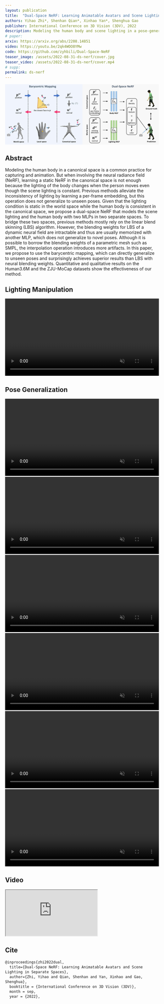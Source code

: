 ```yaml
---
layout: publication
title:  "Dual-Space NeRF: Learning Animatable Avatars and Scene Lighting in Separate Spaces"
authors: Yihao Zhi*, Shenhan Qian*, Xinhao Yan*, Shenghua Gao
publisher: International Conference on 3D Vision (3DV), 2022
description: Modeling the human body and scene lighting in a pose-generalizable manner.
# paper: 
arxiv: https://arxiv.org/abs/2208.14851
video: https://youtu.be/2qk4WOO8YMw
code: https://github.com/zyhbili/Dual-Space-NeRF
teaser_image: /assets/2022-08-31-ds-nerf/cover.jpg
teaser_video: /assets/2022-08-31-ds-nerf/cover.mp4
# supp: 
permalink: ds-nerf
---
```



![pipeline](/assets/2022-08-31-ds-nerf/pipeline.jpg)

## Abstract

Modeling the human body in a canonical space is a common practice for capturing and animation. But when involving the neural radiance field (NeRF), learning a static NeRF in the canonical space is not enough because the lighting of the body changes when the person moves even though the scene lighting is constant. Previous methods alleviate the inconsistency of lighting by learning a per-frame embedding, but this operation does not generalize to unseen poses. Given that the lighting condition is static in the world space while the human body is consistent in the canonical space, we propose a dual-space NeRF that models the scene lighting and the human body with two MLPs in two separate spaces. To bridge these two spaces, previous methods mostly rely on the linear blend skinning (LBS) algorithm. However, the blending weights for LBS of a dynamic neural field are intractable and thus are usually memorized with another MLP, which does not generalize to novel poses. Although it is possible to borrow the blending weights of a parametric mesh such as SMPL, the interpolation operation introduces more artifacts. In this paper, we propose to use the barycentric mapping, which can directly generalize to unseen poses and surprisingly achieves superior results than LBS with neural blending weights. Quantitative and qualitative results on the Human3.6M and the ZJU-MoCap datasets show the effectiveness of our method.

## Lighting Manipulation

<video autoplay loop muted controls width="100%">
  <source src="/assets/2022-08-31-ds-nerf/manipulate_lighting.mp4" type="video/mp4">
</video>

## Pose Generalization

<video autoplay loop muted controls width="100%">
  <source src="/assets/2022-08-31-ds-nerf/extreme-pose-1.mp4" type="video/mp4">
</video>

<video autoplay loop muted controls width="100%">
  <source src="/assets/2022-08-31-ds-nerf/extreme-pose-2.mp4" type="video/mp4">
</video>

<video autoplay loop muted controls width="100%">
  <source src="/assets/2022-08-31-ds-nerf/extreme-pose-3.mp4" type="video/mp4">
</video>

<video autoplay loop muted controls width="100%">
  <source src="/assets/2022-08-31-ds-nerf/zjumocap-hm36.mp4" type="video/mp4">
</video>

<video autoplay loop muted controls width="100%">
  <source src="/assets/2022-08-31-ds-nerf/hm36-zjumocap.mp4" type="video/mp4">
</video>
<video autoplay loop muted controls width="100%">
  <source src="/assets/2022-08-31-ds-nerf/cross-dataset-pose.mp4" type="video/mp4">
</video>


## Video

<div class="video-container">
    <iframe class="video" allow="autoplay; encrypted-media" allowfullscreen
        src="https://www.youtube.com/embed/2qk4WOO8YMw">
    </iframe>
</div>

## Cite

```
@inproceedings{zhi2022dual,
  title={Dual-Space NeRF: Learning Animatable Avatars and Scene Lighting in Separate Spaces},
  author={Zhi, Yihao and Qian, Shenhan and Yan, Xinhao and Gao, Shenghua},
  booktitle = {International Conference on 3D Vision (3DV)},
  month = sep,
  year = {2022},
```
